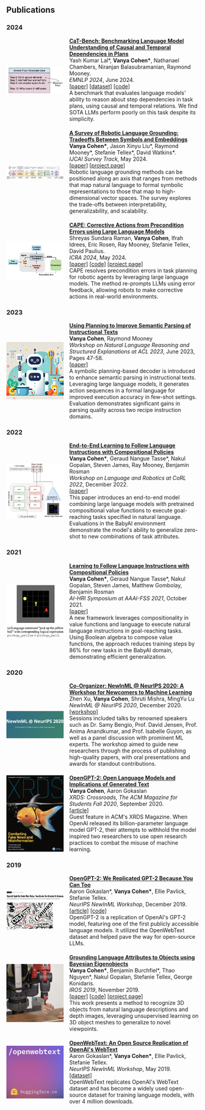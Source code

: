 <!-- Add this style block at the beginning of your file -->
<style>
  @media screen and (max-width: 600px) {
    .paper-image {
      display: none;
    }
    .paper-container {
      flex-direction: column;
      align-items: flex-start;
    }
  }
</style>

<!-- Your content starts here -->
## Publications

### 2024

<div class="paper-container" style="display: flex; align-items: center; margin-bottom: 20px;">
  <img src="/assets/img/catbench.png" alt="CaT-Bench" class="paper-image" style="width: 150px; margin-right: 15px;">
  <div>
    <a href="http://www.arxiv.org/abs/2406.15823" style="font-weight: bold;">CaT-Bench: Benchmarking Language Model Understanding of Causal and Temporal Dependencies in Plans</a><br>
    Yash Kumar Lal*, <strong>Vanya Cohen*</strong>, Nathanael Chambers, Niranjan Balasubramanian, Raymond Mooney.<br>
    <em>EMNLP 2024</em>, June 2024.<br>
    <a href="http://www.arxiv.org/abs/2406.15823">[paper]</a>
    <a href="https://huggingface.co/datasets/vanyacohen/CaT-Bench">[dataset]</a>
    <a href="https://github.com/StonyBrookNLP/CaT-Bench">[code]</a><br>
    A benchmark that evaluates language models' ability to reason about step dependencies in task plans, using causal and temporal relations. We find SOTA LLMs perform poorly on this task despite its simplicity.
  </div>
</div>

<div class="paper-container" style="display: flex; align-items: center; margin-bottom: 20px;">
  <img src="/assets/img/lang-survey.png" alt="Language Grounding Survey" class="paper-image" style="width: 150px; margin-right: 15px;">
  <div>
    <a href="http://www.arxiv.org/abs/2405.13245" style="font-weight: bold;">A Survey of Robotic Language Grounding: Tradeoffs Between Symbols and Embeddings</a><br>
    <strong>Vanya Cohen*</strong>, Jason Xinyu Liu*, Raymond Mooney*, Stefanie Tellex*, David Watkins*.<br>
    <em>IJCAI Survey Track</em>, May 2024.<br>
    <a href="http://www.arxiv.org/abs/2405.13245">[paper]</a>
    <a href="https://h2r.cs.brown.edu/a-survey-of-robotic-language-grounding-tradeoffs-between-symbols-and-embeddings/">[project page]</a><br>
    Robotic language grounding methods can be positioned along an axis that ranges from methods that map natural language to formal symbolic representations to those that map to high-dimensional vector spaces. The survey explores the trade-offs between interpretability, generalizability, and scalability.
  </div>
</div>

<div class="paper-container" style="display: flex; align-items: center; margin-bottom: 20px;">
  <img src="/assets/img/cape.png" alt="CAPE" class="paper-image" style="width: 150px; margin-right: 15px;">
  <div>
    <a href="http://www.arxiv.org/abs/2211.09935" style="font-weight: bold;">CAPE: Corrective Actions from Precondition Errors using Large Language Models</a><br>
    Shreyas Sundara Raman, <strong>Vanya Cohen</strong>, Ifrah Idrees, Eric Rosen, Ray Mooney, Stefanie Tellex, David Paulius.<br>
    <em>ICRA 2024</em>, May 2024.<br>
    <a href="http://www.arxiv.org/abs/2211.09935">[paper]</a>
    <a href="https://shreyas-s-raman.github.io/CAPE/">[code]</a>
    <a href="https://shreyas-s-raman.github.io/CAPE/">[project page]</a><br>
    CAPE resolves precondition errors in task planning for robotic agents by leveraging large language models. The method re-prompts LLMs using error feedback, allowing robots to make corrective actions in real-world environments.
  </div>
</div>

### 2023

<div class="paper-container" style="display: flex; align-items: center; margin-bottom: 20px;">
  <img src="/assets/img/planning_semantic_parsing.png" alt="Using Planning to Improve Semantic Parsing of Instructional Texts" class="paper-image" style="width: 150px; margin-right: 15px;">
  <div>
    <a href="https://aclanthology.org/2023.nlrse-1.5.pdf" style="font-weight: bold;">Using Planning to Improve Semantic Parsing of Instructional Texts</a><br>
    <strong>Vanya Cohen</strong>, Raymond Mooney<br>
    <em>Workshop on Natural Language Reasoning and Structured Explanations at ACL 2023</em>, June 2023, Pages 47-58.<br>
    <a href="https://aclanthology.org/2023.nlrse-1.5.pdf">[paper]</a><br>
    A symbolic planning-based decoder is introduced to enhance semantic parsing in instructional texts. Leveraging large language models, it generates action sequences in a formal language for improved execution accuracy in few-shot settings. Evaluation demonstrates significant gains in parsing quality across two recipe instruction domains.
  </div>
</div>

### 2022

<div class="paper-container" style="display: flex; align-items: center; margin-bottom: 20px;">
  <img src="/assets/img/compositional_policies_corl2022.png" alt="End-to-End Learning to Follow Language Instructions with Compositional Policies" class="paper-image" style="width: 150px; margin-right: 15px;">
  <div>
    <a href="https://openreview.net/pdf?id=ZysLprv3e69" style="font-weight: bold;">End-to-End Learning to Follow Language Instructions with Compositional Policies</a><br>
    <strong>Vanya Cohen*</strong>, Geraud Nangue Tasse*, Nakul Gopalan, Steven James, Ray Mooney, Benjamin Rosman<br>
    <em>Workshop on Language and Robotics at CoRL 2022</em>, December 2022.<br>
    <a href="https://openreview.net/pdf?id=ZysLprv3e69">[paper]</a><br>
    This paper introduces an end-to-end model combining large language models with pretrained compositional value functions to execute goal-reaching tasks specified in natural language. Evaluations in the BabyAI environment demonstrate the model's ability to generalize zero-shot to new combinations of task attributes.
  </div>
</div>

### 2021

<div class="paper-container" style="display: flex; align-items: center; margin-bottom: 20px;">
  <img src="/assets/img/compositional_policies_aaai_fss_2.png" alt="Learning to Follow Language Instructions with Compositional Policies" class="paper-image" style="width: 150px; margin-right: 15px;">
  <div>
    <a href="https://arxiv.org/pdf/2110.04647" style="font-weight: bold;">Learning to Follow Language Instructions with Compositional Policies</a><br>
    <strong>Vanya Cohen*</strong>, Geraud Nangue Tasse*, Nakul Gopalan, Steven James, Matthew Gombolay, Benjamin Rosman<br>
    <em>AI-HRI Symposium at AAAI-FSS 2021</em>, October 2021.<br>
    <a href="https://arxiv.org/pdf/2110.04647">[paper]</a><br>
    A new framework leverages compositionality in value functions and language to execute natural language instructions in goal-reaching tasks. Using Boolean algebra to compose value functions, the approach reduces training steps by 86% for new tasks in the BabyAI domain, demonstrating efficient generalization.
  </div>
</div>

### 2020

<div class="paper-container" style="display: flex; align-items: center; margin-bottom: 20px;">
  <img src="/assets/img/newinml_neurips2020.png" alt="NewInML @ NeurIPS 2020" class="paper-image" style="width: 150px; margin-right: 15px;">
  <div>
    <a href="https://nips.cc/virtual/2020/public/affinity_workshop_19448.html" style="font-weight: bold;">Co-Organizer: NewInML @ NeurIPS 2020: A Workshop for Newcomers to Machine Learning</a><br>
    Zhen Xu, <strong>Vanya Cohen</strong>, Shruti Mishra, MingYu Lu<br>
    <em>NewInML @ NeurIPS 2020</em>, December 2020.<br>
    <a href="https://nips.cc/virtual/2020/public/affinity_workshop_19448.html">[workshop]</a><br>
    Sessions included talks by renowned speakers such as Dr. Samy Bengio, Prof. David Jensen, Prof. Anima Anandkumar, and Prof. Isabelle Guyon, as well as a panel discussion with prominent ML experts. The workshop aimed to guide new researchers through the process of publishing high-quality papers, with oral presentations and awards for standout contributions.
  </div>
</div>

<div class="paper-container" style="display: flex; align-items: center; margin-bottom: 20px;">
  <img src="/assets/img/opengpt2_xrds.png" alt="OpenGPT-2" class="paper-image" style="width: 150px; margin-right: 15px;">
  <div>
    <a href="https://dl.acm.org/doi/abs/10.1145/3416063" style="font-weight: bold;">OpenGPT-2: Open Language Models and Implications of Generated Text</a><br>
    <strong>Vanya Cohen</strong>, Aaron Gokaslan<br>
    <em>XRDS: Crossroads, The ACM Magazine for Students Fall 2020</em>, September 2020.<br>
    <a href="https://dl.acm.org/doi/abs/10.1145/3416063">[article]</a><br>
    Guest feature in ACM's XRDS Magazine. When OpenAI released its billion-parameter language model GPT-2, their attempts to withhold the model inspired two researchers to use open research practices to combat the misuse of machine learning.
  </div>
</div>

### 2019

<div class="paper-container" style="display: flex; align-items: center; margin-bottom: 20px;">
  <img src="/assets/img/opengpt2.png" alt="OpenGPT-2" class="paper-image" style="width: 150px; margin-right: 15px;">
  <div>
    <a href="https://medium.com/@vanya_cohen/opengpt-2-we-replicated-gpt-2-because-you-can-too-45e34e6d36dc" style="font-weight: bold;">OpenGPT-2: We Replicated GPT-2 Because You Can Too</a><br>
    Aaron Gokaslan*, <strong>Vanya Cohen*</strong>, Ellie Pavlick, Stefanie Tellex.<br>
    <em>NeurIPS NewInML Workshop</em>, December 2019.<br>
    <a href="https://www.wired.com/story/dangerous-ai-open-source/">[article]</a>
    <a href="https://github.com/Skylion007/openwebtext">[code]</a><br>
    OpenGPT-2 is a replication of OpenAI's GPT-2 model, featuring one of the first publicly accessible language models. It utilized the OpenWebText dataset and helped pave the way for open-source LLMs.
  </div>
</div>

<div class="paper-container" style="display: flex; align-items: center; margin-bottom: 20px;">
  <img src="/assets/img/beo-lang.png" alt="Bayesian Eigenobjects" class="paper-image" style="width: 150px; margin-right: 15px;">
  <div>
    <a href="http://www.arxiv.org/abs/1905.13153" style="font-weight: bold;">Grounding Language Attributes to Objects using Bayesian Eigenobjects</a><br>
    <strong>Vanya Cohen*</strong>, Benjamin Burchfiel*, Thao Nguyen*, Nakul Gopalan, Stefanie Tellex, George Konidaris.<br>
    <em>IROS 2019</em>, November 2019.<br>
    <a href="http://www.arxiv.org/abs/1905.13153">[paper]</a>
    <a href="https://github.com/vanyacohen/beo-language-grounding">[code]</a>
    <a href="https://h2r.cs.brown.edu/understanding-adjectives/">[project page]</a><br>
    This work presents a method to recognize 3D objects from natural language descriptions and depth images, leveraging unsupervised learning on 3D object meshes to generalize to novel viewpoints.
  </div>
</div>

<div class="paper-container" style="display: flex; align-items: center; margin-bottom: 20px;">
  <img src="/assets/img/openwebtext.png" alt="OpenWebText" class="paper-image" style="width: 150px; margin-right: 15px;">
  <div>
    <a href="https://huggingface.co/datasets/Skylion007/openwebtext" style="font-weight: bold;">OpenWebText: An Open Source Replication of OpenAI's WebText</a><br>
    Aaron Gokaslan*, <strong>Vanya Cohen*</strong>, Ellie Pavlick, Stefanie Tellex.<br>
    <em>NeurIPS NewInML Workshop</em>, May 2019.<br>
    <a href="https://huggingface.co/datasets/Skylion007/openwebtext">[dataset]</a><br>
    OpenWebText replicates OpenAI's WebText dataset and has become a widely used open-source dataset for training language models, with over 4 million downloads.
  </div>
</div>
